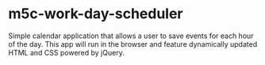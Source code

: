 # m5c-work-day-scheduler
Simple calendar application that allows a user to save events for each hour of the day. This app will run in the browser and feature dynamically updated HTML and CSS powered by jQuery.
